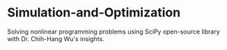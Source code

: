 # Simulation-and-Optimization

Solving nonlinear programming problems using SciPy open-source library with Dr. Chih-Hang Wu's insights.
